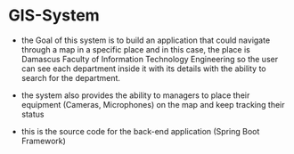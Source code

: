 # GIS-System

* the Goal of this system is to build an application that could navigate through a map in a specific place and in this case, the place is Damascus Faculty of Information Technology Engineering so the user can see each department inside it with its details with the ability to search for the department.

* the system also provides the ability to managers to place their equipment (Cameras, Microphones) on the map and keep tracking their status 

* this is the source code for the back-end application (Spring Boot Framework)
